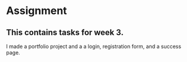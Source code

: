 # Assignment

## This contains tasks for week 3.

I made a portfolio project and a a login, registration form, and a success page.
